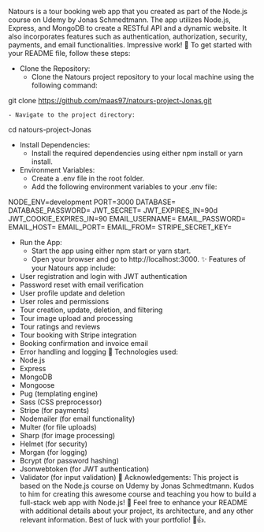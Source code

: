 Natours is a tour booking web app that you created as part of the Node.js course on Udemy by Jonas Schmedtmann. The app utilizes Node.js, Express, and MongoDB to create a RESTful API and a dynamic website. It also incorporates features such as authentication, authorization, security, payments, and email functionalities. Impressive work! 🌟
To get started with your README file, follow these steps:
- Clone the Repository:
    - Clone the Natours project repository to your local machine using the following command:

git clone https://github.com/maas97/natours-project-Jonas.git

    - Navigate to the project directory:

cd natours-project-Jonas

- Install Dependencies:
    - Install the required dependencies using either npm install or yarn install.
- Environment Variables:
    - Create a .env file in the root folder.
    - Add the following environment variables to your .env file:

NODE_ENV=development
PORT=3000
DATABASE=<your-mongodb-connection-string>
DATABASE_PASSWORD=<your-mongodb-password>
JWT_SECRET=<your-jwt-secret>
JWT_EXPIRES_IN=90d
JWT_COOKIE_EXPIRES_IN=90
EMAIL_USERNAME=<your-email-username>
EMAIL_PASSWORD=<your-email-password>
EMAIL_HOST=<your-email-host>
EMAIL_PORT=<your-email-port>
EMAIL_FROM=<your-email-address>
STRIPE_SECRET_KEY=<your-stripe-secret-key>

- Run the App:
    - Start the app using either npm start or yarn start.
    - Open your browser and go to http://localhost:3000.
✨ Features of your Natours app include:
- User registration and login with JWT authentication
- Password reset with email verification
- User profile update and deletion
- User roles and permissions
- Tour creation, update, deletion, and filtering
- Tour image upload and processing
- Tour ratings and reviews
- Tour booking with Stripe integration
- Booking confirmation and invoice email
- Error handling and logging
🚀 Technologies used:
- Node.js
- Express
- MongoDB
- Mongoose
- Pug (templating engine)
- Sass (CSS preprocessor)
- Stripe (for payments)
- Nodemailer (for email functionality)
- Multer (for file uploads)
- Sharp (for image processing)
- Helmet (for security)
- Morgan (for logging)
- Bcrypt (for password hashing)
- Jsonwebtoken (for JWT authentication)
- Validator (for input validation)
🙌 Acknowledgements:
This project is based on the Node.js course on Udemy by Jonas Schmedtmann. Kudos to him for creating this awesome course and teaching you how to build a full-stack web app with Node.js! 🎉
Feel free to enhance your README with additional details about your project, its architecture, and any other relevant information. Best of luck with your portfolio! 🌟👍.
